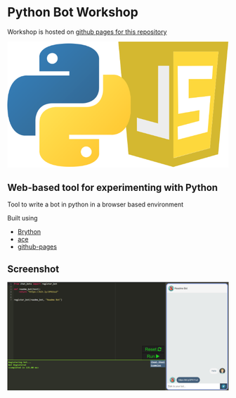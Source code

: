 # Python Bot Workshop

Workshop is hosted on [github pages for this repository](https://moxon6.github.io/python-bot-workshop/)

![](assets/stack.png)

## Web-based tool for experimenting with Python

Tool to write a bot in python in a browser based environment

Built using
- [Brython](https://brython.info/)
- [ace](https://ace.c9.io/)
- [github-pages](https://pages.github.com/)


## Screenshot
![](assets/workshop.PNG)
